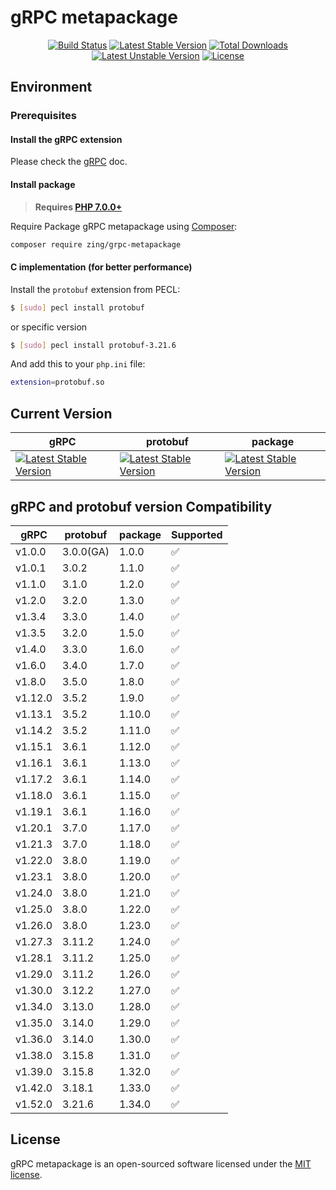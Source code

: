 # gRPC metapackage
<p align="center">
<a href="https://github.com/zingimmick/grpc-metapackage/actions"><img src="https://github.com/zingimmick/grpc-metapackage/workflows/tests/badge.svg" alt="Build Status"></a>
<a href="https://packagist.org/packages/zing/grpc-metapackage"><img src="https://poser.pugx.org/zing/grpc-metapackage/v/stable.svg" alt="Latest Stable Version"></a>
<a href="https://packagist.org/packages/zing/grpc-metapackage"><img src="https://poser.pugx.org/zing/grpc-metapackage/downloads" alt="Total Downloads"></a>
<a href="https://packagist.org/packages/zing/grpc-metapackage"><img src="https://poser.pugx.org/zing/grpc-metapackage/v/unstable.svg" alt="Latest Unstable Version"></a>
<a href="https://packagist.org/packages/zing/grpc-metapackage"><img src="https://poser.pugx.org/zing/grpc-metapackage/license" alt="License"></a>
</p>

## Environment

### Prerequisites

#### Install the gRPC extension

Please check the [gRPC](https://github.com/grpc/grpc/tree/master/src/php#overview) doc.

#### Install package

> **Requires [PHP 7.0.0+](https://php.net/releases/)**

Require Package gRPC metapackage using [Composer](https://getcomposer.org):

```bash
composer require zing/grpc-metapackage
```

#### C implementation (for better performance)

Install the `protobuf` extension from PECL:

``` sh
$ [sudo] pecl install protobuf
```
or specific version

``` sh
$ [sudo] pecl install protobuf-3.21.6
```

And add this to your `php.ini` file:

```sh
extension=protobuf.so
```

## Current Version

| gRPC | protobuf | package | 
| --- | --- | --- | 
| [![Latest Stable Version](https://poser.pugx.org/grpc/grpc/v)](https://packagist.org/packages/grpc/grpc) | [![Latest Stable Version](https://poser.pugx.org/google/protobuf/v)](https://packagist.org/packages/google/protobuf) | [![Latest Stable Version](https://poser.pugx.org/zing/grpc-metapackage/v)](https://packagist.org/packages/zing/grpc-metapackage) |

## gRPC and protobuf version Compatibility

| gRPC    | protobuf  | package | Supported |
|---------|-----------|---------| --- |
| v1.0.0  | 3.0.0(GA) | 1.0.0   | :white_check_mark: |
| v1.0.1  | 3.0.2     | 1.1.0   | :white_check_mark: |
| v1.1.0  | 3.1.0     | 1.2.0   | :white_check_mark: |
| v1.2.0  | 3.2.0     | 1.3.0   | :white_check_mark: |
| v1.3.4  | 3.3.0     | 1.4.0   | :white_check_mark: |
| v1.3.5  | 3.2.0     | 1.5.0   | :white_check_mark: |
| v1.4.0  | 3.3.0     | 1.6.0   | :white_check_mark: |
| v1.6.0  | 3.4.0     | 1.7.0   | :white_check_mark: |
| v1.8.0  | 3.5.0     | 1.8.0   | :white_check_mark: |
| v1.12.0 | 3.5.2     | 1.9.0   | :white_check_mark: |
| v1.13.1 | 3.5.2     | 1.10.0  | :white_check_mark: |
| v1.14.2 | 3.5.2     | 1.11.0  | :white_check_mark: |
| v1.15.1 | 3.6.1     | 1.12.0  | :white_check_mark: |
| v1.16.1 | 3.6.1     | 1.13.0  | :white_check_mark: |
| v1.17.2 | 3.6.1     | 1.14.0  | :white_check_mark: |
| v1.18.0 | 3.6.1     | 1.15.0  | :white_check_mark: |
| v1.19.1 | 3.6.1     | 1.16.0  | :white_check_mark: |
| v1.20.1 | 3.7.0     | 1.17.0  | :white_check_mark: |
| v1.21.3 | 3.7.0     | 1.18.0  | :white_check_mark: |
| v1.22.0 | 3.8.0     | 1.19.0  | :white_check_mark: |
| v1.23.1 | 3.8.0     | 1.20.0  | :white_check_mark: |
| v1.24.0 | 3.8.0     | 1.21.0  | :white_check_mark: |
| v1.25.0 | 3.8.0     | 1.22.0  | :white_check_mark: |
| v1.26.0 | 3.8.0     | 1.23.0  | :white_check_mark: |
| v1.27.3 | 3.11.2    | 1.24.0  | :white_check_mark: |
| v1.28.1 | 3.11.2    | 1.25.0  | :white_check_mark: |
| v1.29.0 | 3.11.2    | 1.26.0  | :white_check_mark: |
| v1.30.0 | 3.12.2    | 1.27.0  | :white_check_mark: |
| v1.34.0 | 3.13.0    | 1.28.0  | :white_check_mark: |
| v1.35.0 | 3.14.0    | 1.29.0  | :white_check_mark: |
| v1.36.0 | 3.14.0    | 1.30.0  | :white_check_mark: |
| v1.38.0 | 3.15.8    | 1.31.0  | :white_check_mark: |
| v1.39.0 | 3.15.8    | 1.32.0  | :white_check_mark: |
| v1.42.0 | 3.18.1    | 1.33.0  | :white_check_mark: |
| v1.52.0 | 3.21.6    | 1.34.0  | :white_check_mark: |

## License

gRPC metapackage is an open-sourced software licensed under the [MIT license](LICENSE).
